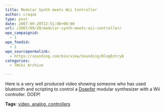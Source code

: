 ```yaml
---
title: Modular Synth meets Wii Controller
author: craque
type: post
date: 2007-09-20T22:51:00+00:00
url: /2007/09/20/modular-synth-meets-wii-controller/
wpo_campaignid:
  - 1
wpo_feedid:
  - 1
wpo_sourcepermalink:
  - https://sounding.com/bin/view/Sounding/BlogEntry8
categories:
  - TWiki Archive

---
```

Here is a very well produced video showing someone who has used bluetooth and scripting to control a <a target="_blank" href="http://www.doepfer.de">Doepfer</a> modular synthesizer with a Wii controller. DOEP! </p> 

**Tags**: <a href="https://sounding.com/bin/view/Sounding/BlogArchive?mode=tag&search=video, analog, controllers" rel="tag">video, analog, controllers</a></p>